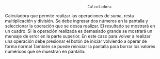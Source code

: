                                           Calculadora

Calculadora que permite realizar las operaciones de suma, resta multiplicación y división.
Se debe ingresar dos números en la pantalla y seleccionar la operación que se desea realizar.
El resultado se mostrará en un cuadro.
Si la operación realizada es demasiado grande se mostrará un mensaje de error en la parte superior.
En este caso para volver a realizar una operación debe presionar el botón de iniciar volviendo a operar de forma normal
También se puede reiniciar la pantalla para borrar los valores numéricos que se muestran en pantalla.
